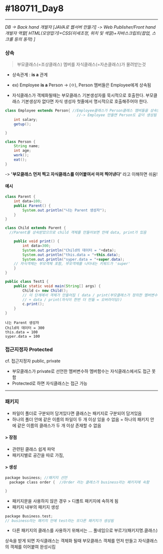 # #180711_Day8
***

_DB -> Back hand 개발자 [JAVA로 웹서버 만들기] -> Web Publisher/Front hand 개발자 역할[ HTML(모양잡기)+CSS(미세조정, 위치 및 색깔)+자바스크립트(팝업, 스크롤 등의 동작) ]_

### 상속
> 부모클래스(=조상클래스) 멤버를 자식클래스(=자손클래스)가 물려받는것

- 상속관계 : **is a** 관계
 - ex) Employee **is a** Person -> (ㅇ), Person 멤버들은 Employee에게 상속됨


- 자식클래스가 객체화될때는 부모클래스 기본생성자를 묵시적으로 호출한다. 부모클래스 기본생상자 없다면 자식 생성자 첫줄에서 명시적으로 호출해주어야 한다.


~~~java
class Employee extends Person{ //Employee클래스가 Person클래스 멤버들을 상속받음.
	                             //-> Employee 만들면 Person도 같이 생성됨
	int salary;
	getup();

}

class Person {
	String name;
	int age;
	work();
	eat();
}
~~~
-> **'부모클래스 먼저 찍고 자식클래스를 이어붙여서 마저 찍어낸다'** 라고 이해하면 쉬움!

#### 예시
~~~java
class Parent {
	int data=100;
	public Parent() {
		System.out.println("나는 Parent 생성자");
	}
}

class Child extends Parent {  
  //Parent를 상속받았으므로 child 객체를 만들어보면 안에 data, print가 있음

	public void print() {
		int data=300;
		System.out.println("Child의 데이터 = "+data);
		System.out.println("this.data = "+this.data);
		System.out.println("syper.data = "+super.data);  
    // 자식객체는 부모객체 포함, 부모객체를 나타내는 키워드가 'super'
	}
}

public class Test1 {
	public static void main(String[] args) {
		Child c= new Child();
		// 이 단계에서 객체가 만들어짐 ( data / print(부모클래스가 정의한 멤버변수, 멤버함수)
		// + data / print(자식이 한번 더 만듦 = 오버라이딩))
		c.print();
	}
}

~~~
~~~
나는 Parent 생성자
Child의 데이터 = 300
this.data = 100
syper.data = 100
~~~

### 접근지정자 Protected
cf. 접근지정자 public, private
- 부모클래스가 private로 선언한 멤버변수하 멤버함수는 자식클래스에서도 접근 못함
- Protected로 하면 자식클래스는 접근 가능

***

### 패키지

- 파일이 폴더로 구분되어 담겨있다면 클래스는 패키지로 구분되어 담겨있음
- 하나의 폴더 안에 같은 이름의 파일이 두 개 이상 있을 수 없음 = 하나의 패키지 안에 같은 이름의 클래스가 두 개 이상 존재할 수 없음

#### > 장점
 - 관련된 클래스 쉽게 파악
 - 패키지별로 공간을 따로 가짐,

#### > 생성
~~~c
package business; //패키지 선언
  package class order {  //Order 라는 클래스가 business라는 패키지에 속함

}
~~~

- 패키지문을 사용하지 않은 경우 > 디폴트 패키지에 속하게 됨
- 패키지 내부의 패키지 생성
~~~c
package Business.test;
// business라는 패키지 안에 test라는 또다른 패키지가 생성됨
~~~

- 다른 패키지의 클래스를 사용하기 위해서는 ... 풀네임으로 부르기(패키지명.클래스)

상속을 받게 되면 자식클래스는 객체화 될때 부모클래스 객체를 먼저 만들고 자식클래스의 객체를 이어붙여 완성시킴
